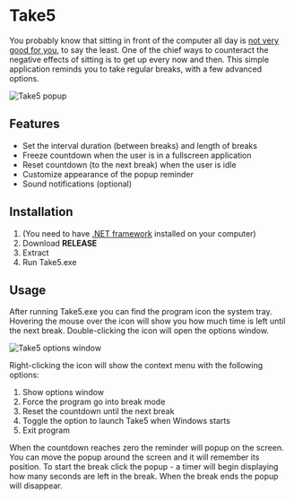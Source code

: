 Take5
=====

You probably know that sitting in front of the computer all day is [not very good for you](http://lifehacker.com/5879536/how-sitting-all-day-is-damaging-your-body-and-how-you-can-counteract-it), to say the least. One of the chief ways to counteract the negative effects of sitting is to get up every now and then. This simple application reminds you to take regular breaks, with a few advanced options.

![Take5 popup](http://i.imgur.com/AbGotbr.png)


Features
---------

* Set the interval duration (between breaks) and length of breaks
* Freeze countdown when the user is in a fullscreen application   
* Reset countdown (to the next break) when the user is idle
* Customize appearance of the popup reminder
* Sound notifications (optional)


Installation
--------------

1. (You need to have [.NET framework](http://www.microsoft.com/en-us/download/details.aspx?id=30653) installed on your computer)
2. Download **RELEASE**
3. Extract
4. Run Take5.exe


Usage
-------

After running Take5.exe you can find the program icon the system tray. Hovering the mouse over the icon will show you how much time is left until the next break. Double-clicking the icon will open the options window.

![Take5 options window](http://i.imgur.com/YBMCECj.png)

Right-clicking the icon will show the context menu with the following options:

1. Show options window
2. Force the program go into break mode
3. Reset the countdown until the next break
4. Toggle the option to launch Take5 when Windows starts
5. Exit program

When the countdown reaches zero the reminder will popup on the screen. You can move the popup around the screen and it will remember its position. To start the break click the popup - a timer will begin displaying how many seconds are left in the break. When the break ends the popup will disappear.
